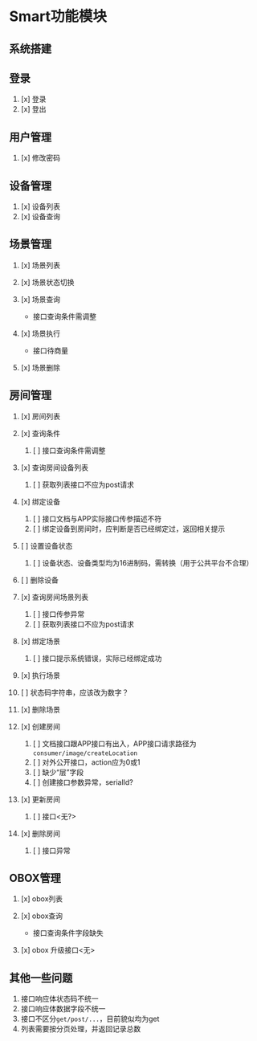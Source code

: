# Smart功能模块

## 系统搭建

## 登录

1. [x] 登录
2. [x] 登出

## 用户管理

1. [x] 修改密码

## 设备管理

1. [x] 设备列表
2. [x] 设备查询

## 场景管理

1. [x] 场景列表
2. [x] 场景状态切换
3. [x] 场景查询

   - 接口查询条件需调整

4. [x] 场景执行

   - 接口待商量

5. [x] 场景删除

## 房间管理

1. [x] 房间列表

2. [x] 查询条件
   1. [ ] 接口查询条件需调整
3. [x] 查询房间设备列表
   1. [ ] 获取列表接口不应为post请求
4. [x] 绑定设备
   1. [ ] 接口文档与APP实际接口传参描述不符
   2. [ ] 绑定设备到房间时，应判断是否已经绑定过，返回相关提示
5. [ ] 设置设备状态
   1. [ ] 设备状态、设备类型均为16进制码，需转换（用于公共平台不合理）
6. [ ] 删除设备
7. [x] 查询房间场景列表
   1. [ ] 接口传参异常
   2. [ ] 获取列表接口不应为post请求
8. [x] 绑定场景
   1. [ ] 接口提示系统错误，实际已经绑定成功
9.  [x] 执行场景
   2. [ ] 状态码字符串，应该改为数字？
10. [x] 删除场景
11. [x] 创建房间
    1.  [ ] 文档接口跟APP接口有出入，APP接口请求路径为`consumer/image/createLocation`
    2.  [ ] 对外公开接口，action应为0或1
    3.  [ ] 缺少“层”字段
    4.  [ ] 创建接口参数异常，serialId?
12. [x] 更新房间
    1.  [ ] 接口<无?>
13. [x] 删除房间
    1.  [ ] 接口异常

## OBOX管理

1. [x] obox列表
2. [x] obox查询

   - 接口查询条件字段缺失

3. [x] obox 升级接口<无>



## 其他一些问题

1. 接口响应体状态码不统一
2. 接口响应体数据字段不统一
3. 接口不区分`get/post/...`，目前貌似均为get
4. 列表需要按分页处理，并返回记录总数
